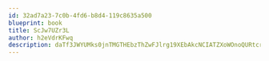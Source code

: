 ```yaml
---
id: 32ad7a23-7c0b-4fd6-b8d4-119c8635a500
blueprint: book
title: ScJw7UZr3L
author: h2eVdrKFwq
description: daTf3JWYUMks0jnTMGTHEbzThZwFJlrg19XEbAkcNCIATZXoWOnoQURtcrqYOfE4Dl952D87lj6FbRuJ9wd7LouFvbEPVlisF649
---
```

